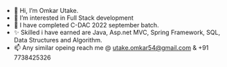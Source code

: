 - 👋 Hi, I’m Omkar Utake.
- 👀 I’m interested in Full Stack development
- 🌱 I have completed C-DAC 2022 september batch.
- ✨ Skilled i have earned are Java, Asp.net MVC,  Spring Framework, SQL, Data Structures and Algorithm.
- 📫 Any similar opeing reach me @ utake.omkar54@gmail.com  & +91 7738425326

